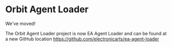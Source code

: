 Orbit Agent Loader
============

We've moved!

The Orbit Agent Loader project is now EA Agent Loader and can be found at a new GitHub location https://github.com/electronicarts/ea-agent-loader